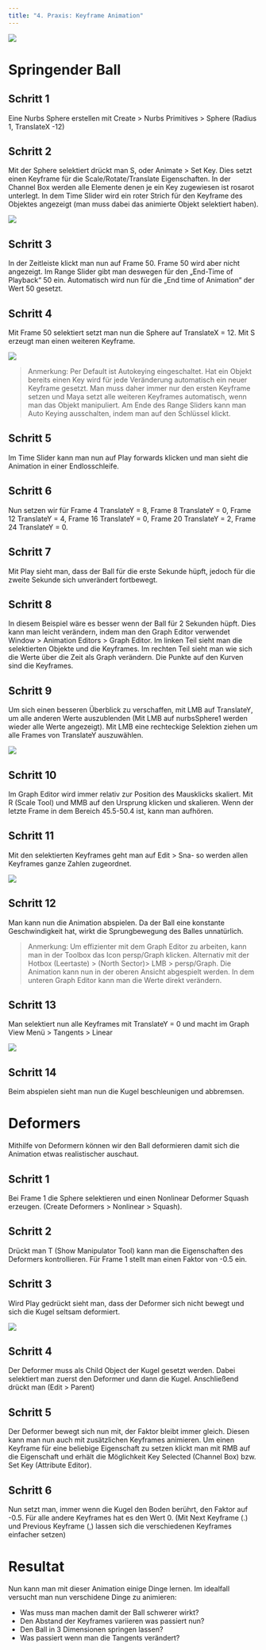 ```yaml
---
title: "4. Praxis: Keyframe Animation"
---
```


![](/08_animation/images/keyframe/title.png)

# Springender Ball

## Schritt 1

Eine Nurbs Sphere erstellen mit Create > Nurbs Primitives > Sphere (Radius 1, TranslateX -12)

## Schritt 2

Mit der Sphere selektiert drückt man S, oder Animate > Set Key. Dies setzt einen Keyframe für die Scale/Rotate/Translate Eigenschaften. In der Channel Box werden alle Elemente denen je ein Key zugewiesen ist rosarot unterlegt. In dem Time Slider wird ein roter Strich für den Keyframe des Objektes angezeigt (man muss dabei das animierte Objekt selektiert haben).

![](/08_animation/images/keyframe/Timeline_Keyframe.png)

## Schritt 3

In der Zeitleiste klickt man nun auf Frame 50. Frame 50 wird aber nicht angezeigt. Im Range Slider gibt man deswegen für den „End-Time of Playback“ 50 ein. Automatisch wird nun für die „End time of Animation“ der Wert 50 gesetzt.

## Schritt 4

Mit Frame 50 selektiert setzt man nun die Sphere auf TranslateX = 12. Mit S erzeugt man einen weiteren Keyframe.

![](/08_animation/images/keyframe/PlaybackRange_Value50.png)

> Anmerkung: Per Default ist Autokeying eingeschaltet. Hat ein Objekt bereits einen Key wird für jede Veränderung automatisch ein neuer Keyframe gesetzt. Man muss daher immer nur den ersten Keyframe setzen und Maya setzt alle weiteren Keyframes automatisch, wenn man das Objekt manipuliert. Am Ende des Range Sliders kann man Auto Keying ausschalten, indem man auf den Schlüssel klickt.

## Schritt 5

Im Time Slider kann man nun auf Play forwards klicken und man sieht die Animation in einer Endlosschleife.

## Schritt 6

Nun setzen wir für Frame 4 TranslateY = 8, Frame 8 TranslateY = 0, Frame 12 TranslateY = 4, Frame 16 TranslateY = 0, Frame 20 TranslateY = 2, Frame 24 TranslateY = 0.

## Schritt 7

Mit Play sieht man, dass der Ball für die erste Sekunde hüpft, jedoch für die zweite Sekunde sich unverändert fortbewegt.

## Schritt 8

In diesem Beispiel wäre es besser wenn der Ball für 2 Sekunden hüpft. Dies kann man leicht verändern, indem man den Graph Editor verwendet Window > Animation Editors > Graph Editor. Im linken Teil sieht man die selektierten Objekte und die Keyframes. Im rechten Teil sieht man wie sich die Werte über die Zeit als Graph verändern. Die Punkte auf den Kurven sind die Keyframes.

## Schritt 9

Um sich einen besseren Überblick zu verschaffen, mit LMB auf TranslateY, um alle anderen Werte auszublenden (Mit LMB auf nurbsSphere1 werden wieder alle Werte angezeigt). Mit LMB eine rechteckige Selektion ziehen um alle Frames von TranslateY auszuwählen.

![](/08_animation/images/keyframe/graphEditorInitial.png)

## Schritt 10

Im Graph Editor wird immer relativ zur Position des Mausklicks skaliert. Mit R (Scale Tool) und MMB auf den Ursprung klicken und skalieren. Wenn der letzte Frame in dem Bereich 45.5-50.4 ist, kann man aufhören.

## Schritt 11

Mit den selektierten Keyframes geht man auf Edit > Sna- so werden allen Keyframes ganze Zahlen zugeordnet.

![](/08_animation/images/keyframe/graphEditorScaled.png)

## Schritt 12

Man kann nun die Animation abspielen. Da der Ball eine konstante Geschwindigkeit hat, wirkt die Sprungbewegung des Balles unnatürlich.

> Anmerkung: Um effizienter mit dem Graph Editor zu arbeiten, kann man in der Toolbox das Icon persp/Graph klicken. Alternativ mit der Hotbox (Leertaste) > (North Sector)> LMB > persp/Graph. Die Animation kann nun in der oberen Ansicht abgespielt werden. In dem unteren Graph Editor kann man die Werte direkt verändern.

## Schritt 13

Man selektiert nun alle Keyframes mit TranslateY = 0 und macht im Graph View Menü > Tangents > Linear

![](/08_animation/images/keyframe/graphEditorTangents.png)

## Schritt 14

Beim abspielen sieht man nun die Kugel beschleunigen und abbremsen.

# Deformers

Mithilfe von Deformern können wir den Ball deformieren damit sich die Animation etwas realistischer auschaut.

## Schritt 1

Bei Frame 1 die Sphere selektieren und einen Nonlinear Deformer Squash erzeugen. (Create Deformers > Nonlinear > Squash).

## Schritt 2

Drückt man T (Show Manipulator Tool) kann man die Eigenschaften des Deformers kontrollieren. Für Frame 1 stellt man einen Faktor von -0.5 ein.

## Schritt 3

Wird Play gedrückt sieht man, dass der Deformer sich nicht bewegt und sich die Kugel seltsam deformiert.

![](/08_animation/images/keyframe/Squash.png)

## Schritt 4

Der Deformer muss als Child Object der Kugel gesetzt werden. Dabei selektiert man zuerst den Deformer und dann die Kugel. Anschließend drückt man (Edit > Parent)

## Schritt 5

Der Deformer bewegt sich nun mit, der Faktor bleibt immer gleich. Diesen kann man nun auch mit zusätzlichen Keyframes animieren. Um einen Keyframe für eine beliebige Eigenschaft zu setzen klickt man mit RMB auf die Eigenschaft und erhält die Möglichkeit Key Selected (Channel Box) bzw. Set Key (Attribute Editor).

## Schritt 6

Nun setzt man, immer wenn die Kugel den Boden berührt, den Faktor auf -0.5. Für alle andere Keyframes hat es den Wert 0. (Mit Next Keyframe (.) und Previous Keyframe (,) lassen sich die verschiedenen Keyframes einfacher setzen)

# Resultat

Nun kann man mit dieser Animation einige Dinge lernen. Im idealfall versucht man nun verschidene Dinge zu animieren:

- Was muss man machen damit der Ball schwerer wirkt?
- Den Abstand der Keyframes variieren was passiert nun?
- Den Ball in 3 Dimensionen springen lassen?
- Was passiert wenn man die Tangents verändert?
